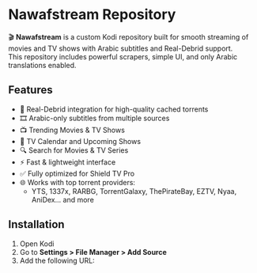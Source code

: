 # Nawafstream Repository

🎬 **Nawafstream** is a custom Kodi repository built for smooth streaming of movies and TV shows with Arabic subtitles and Real-Debrid support.  
This repository includes powerful scrapers, simple UI, and only Arabic translations enabled.

## Features

- 🔗 Real-Debrid integration for high-quality cached torrents
- 🎞️ Arabic-only subtitles from multiple sources
- 📺 Trending Movies & TV Shows
- 📆 TV Calendar and Upcoming Shows
- 🔍 Search for Movies & TV Series
- ⚡ Fast & lightweight interface
- ✅ Fully optimized for Shield TV Pro
- 🌐 Works with top torrent providers:
  - YTS, 1337x, RARBG, TorrentGalaxy, ThePirateBay, EZTV, Nyaa, AniDex... and more

## Installation

1. Open Kodi
2. Go to **Settings > File Manager > Add Source**
3. Add the following URL:

